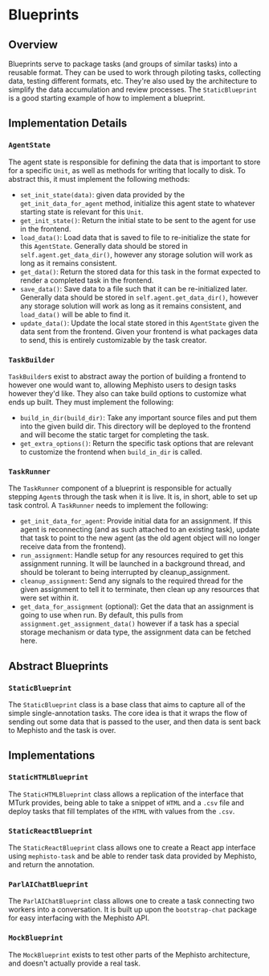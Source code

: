 # Blueprints
## Overview
Blueprints serve to package tasks (and groups of similar tasks) into a reusable format. They can be used to work through piloting tasks, collecting data, testing different formats, etc. They're also used by the architecture to simplify the data accumulation and review processes. The `StaticBlueprint` is a good starting example of how to implement a blueprint.

## Implementation Details
### `AgentState`
The agent state is responsible for defining the data that is important to store for a specific `Unit`, as well as methods for writing that locally to disk. To abstract this, it must implement the following methods:
- `set_init_state(data)`: given data provided by the `get_init_data_for_agent` method, initialize this agent state to whatever starting state is relevant for this `Unit`.
- `get_init_state()`: Return the initial state to be sent to the agent for use in the frontend.
- `load_data()`: Load data that is saved to file to re-initialize the state for this `AgentState`. Generally data should be stored in `self.agent.get_data_dir()`, however any storage solution will work as long as it remains consistent.
- `get_data()`: Return the stored data for this task in the format expected to render a completed task in the frontend.
- `save_data()`: Save data to a file such that it can be re-initialized later. Generally data should be stored in `self.agent.get_data_dir()`, however any storage solution will work as long as it remains consistent, and `load_data()` will be able to find it.
- `update_data()`: Update the local state stored in this `AgentState` given the data sent from the frontend. Given your frontend is what packages data to send, this is entirely customizable by the task creator.

### `TaskBuilder`
`TaskBuilder`s exist to abstract away the portion of building a frontend to however one would want to, allowing Mephisto users to design tasks however they'd like. They also can take build options to customize what ends up built. They must implement the following:
- `build_in_dir(build_dir)`: Take any important source files and put them into the given build dir. This directory will be deployed to the frontend and will become the static target for completing the task.
- `get_extra_options()`: Return the specific task options that are relevant to customize the frontend when `build_in_dir` is called.

### `TaskRunner`
The `TaskRunner` component of a blueprint is responsible for actually stepping `Agent`s through the task when it is live. It is, in short, able to set up task control. A `TaskRunner` needs to implement the following:
- `get_init_data_for_agent`: Provide initial data for an assignment. If this agent is reconnecting (and as such attached to an existing task), update that task to point to the new agent (as the old agent object will no longer receive data from the frontend).
- `run_assignment`: Handle setup for any resources required to get this assignment running. It will be launched in a background thread, and should be tolerant to being interrupted by cleanup_assignment.
- `cleanup_assignment`: Send any signals to the required thread for the given assignment to tell it to terminate, then clean up any resources that were set within it.
- `get_data_for_assignment` (optional): Get the data that an assignment is going to use when run. By default, this pulls from `assignment.get_assignment_data()` however if a task has a special storage mechanism or data type, the assignment data can be fetched here. 


## Abstract Blueprints
### `StaticBlueprint`

The `StaticBlueprint` class is a base class that aims to capture all of the simple single-annotation tasks. The core idea is that it wraps the flow of sending out some data that is passed to the user, and then data is sent back to Mephisto and the task is over.

## Implementations
### `StaticHTMLBlueprint`
The `StaticHTMLBlueprint` class allows a replication of the interface that MTurk provides, being able to take a snippet of `HTML` and a `.csv` file and deploy tasks that fill templates of the `HTML` with values from the `.csv`.

### `StaticReactBlueprint`
The `StaticReactBlueprint` class allows one to create a React app interface using `mephisto-task` and be able to render task data provided by Mephisto, and return the annotation.

### `ParlAIChatBlueprint`
The `ParlAIChatBlueprint` class allows one to create a task connecting two workers into a conversation. It is built up upon the `bootstrap-chat` package for easy interfacing with the Mephisto API.

### `MockBlueprint`
The `MockBlueprint` exists to test other parts of the Mephisto architecture, and doesn't actually provide a real task.

